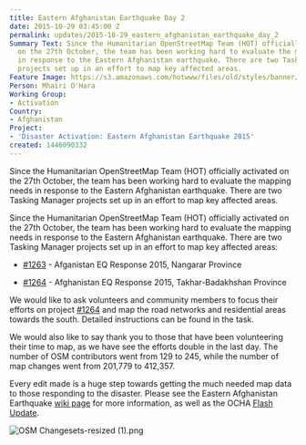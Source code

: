 ```yaml
---
title: Eastern Afghanistan Earthquake Day 2
date: 2015-10-29 03:45:00 Z
permalink: updates/2015-10-29_eastern_afghanistan_earthquake_day_2
Summary Text: Since the Humanitarian OpenStreetMap Team (HOT) officially activated
  on the 27th October, the team has been working hard to evaluate the mapping needs
  in response to the Eastern Afghanistan earthquake. There are two Tasking Manager
  projects set up in an effort to map key affected areas.
Feature Image: https://s3.amazonaws.com/hotwww/files/old/styles/banner/public/OSM+Changesets-resized.png
Person: Mhairi O'Hara
Working Group:
- Activation
Country:
- Afghanistan
Project:
- 'Disaster Activation: Eastern Afghanistan Earthquake 2015'
created: 1446090332
---
```



Since the Humanitarian OpenStreetMap Team (HOT) officially activated on the 27th October, the team has been working hard to evaluate the mapping needs in response to the Eastern Afghanistan earthquake. There are two Tasking Manager projects set up in an effort to map key affected areas.

Since the Humanitarian OpenStreetMap Team (HOT) officially activated on the 27th October, the team has been working hard to evaluate the mapping needs in response to the Eastern Afghanistan earthquake. There are two Tasking Manager projects set up in an effort to map key affected areas:

* [#1263](http://tasks.hotosm.org/project/1263) - Afganistan EQ Response 2015, Nangarar Province

* [#1264](http://tasks.hotosm.org/project/1264) - Afghanistan EQ Response 2015, Takhar-Badakhshan Province

We would like to ask volunteers and community members to focus their efforts on project [#1264](http://tasks.hotosm.org/project/1264) and map the road networks and residential areas towards the south. Detailed instructions can be found in the task.

We would also like to say thank you to those that have been volunteering their time to map, as we have see the efforts double in the last day. The number of OSM contributors went from 129 to 245, while the number of map changes went from 201,779 to 412,357.

Every edit made is a huge step towards getting the much needed map data to those responding to the disaster. Please see the Eastern Afghanistan Earthquake [wiki page](http://wiki.openstreetmap.org/wiki/2015_Eastern_Afghanistan_Earthquake) for more information, as well as the OCHA [Flash Update](http://reliefweb.int/sites/reliefweb.int/files/resources/ocha_flash_update_badakshan_earthquake_2.pdf).

![OSM Changesets-resized (1).png](/uploads/OSM%20Changesets-resized%20(1).png)